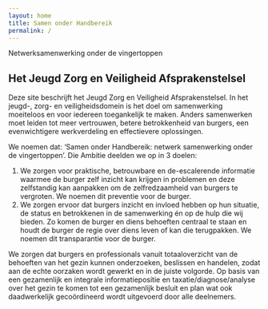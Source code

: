 ```yaml
---
layout: home
title: Samen onder Handbereik
permalink: /
---
```


Netwerksamenwerking onder de vingertoppen

## Het Jeugd Zorg en Veiligheid Afsprakenstelsel

Deze site beschrijft het Jeugd Zorg en Veiligheid Afsprakenstelsel. In het jeugd-, zorg- en veiligheidsdomein is het doel om samenwerking moeiteloos en voor iedereen toegankelijk te maken. Anders samenwerken moet leiden tot meer vertrouwen, betere betrokkenheid van burgers, een evenwichtigere werkverdeling en effectievere oplossingen.

We noemen dat:
‘Samen onder Handbereik: netwerk samenwerking onder de vingertoppen’.
Die Ambitie deelden we op in 3 doelen:
1. We zorgen voor praktische, betrouwbare en de-escalerende informatie waarmee de burger zelf inzicht kan krijgen in problemen en deze zelfstandig kan aanpakken om de zelfredzaamheid van burgers te vergroten. We noemen dit preventie voor de burger.
2. We zorgen ervoor dat burgers inzicht en invloed hebben op hun situatie, de status en betrokkenen in de samenwerking én op de hulp die wij bieden. Zo komen de burger en diens behoeften centraal te staan en houdt de burger de regie over diens leven of kan die terugpakken. We noemen dit transparantie voor de burger.

We zorgen dat burgers en professionals vanuit totaaloverzicht van de behoeften van het gezin kunnen onderzoeken, beslissen en handelen, zodat aan de echte oorzaken wordt gewerkt en in de juiste volgorde. Op basis van een gezamenlijk en integrale informatiepositie en taxatie/diagnose/analyse over het gezin te komen tot een gezamenlijk besluit en plan wat ook daadwerkelijk gecoördineerd wordt uitgevoerd door alle deelnemers.

